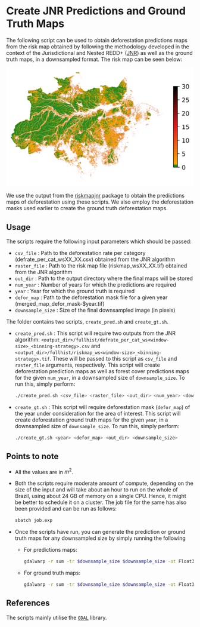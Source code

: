 # Create JNR Predictions and Ground Truth Maps

The following script can be used to obtain deforestation predictions maps from the risk map obtained by following the methodology developed in the context of the Jurisdictional and Nested REDD+ ([JNR](https://verra.org/project/jurisdictional-and-nested-redd-framework/)) as well as the ground truth maps, in a downsampled format. The risk map can be seen below:

![image info](../assets/riskmap.png)

We use the output from the [riskmapjnr](https://github.com/ghislainv/riskmapjnr) package to obtain the predictions maps of deforestation using these scripts. We also employ the deforestation masks used earlier to create the ground truth deforestation maps.

## Usage

The scripts require the following input parameters which should be passed:
- `csv_file` : Path to the deforestation rate per category (defrate_per_cat_wsXX_XX.csv) obtained from the JNR algorithm
- `raster_file` : Path to the risk map file (riskmap_wsXX_XX.tif) obtained from the JNR algorithm
- `out_dir` : Path to the output directory where the final maps will be stored
- `num_year` : Number of years for which the predictions are required
- `year` : Year for which the ground truth is required
- `defor_map` : Path to the deforestation mask file for a given year (merged_map_defor_mask-$year.tif)
- `downsample_size` : Size of the final downsampled image (in pixels)

The folder contains two scripts, `create_pred.sh` and `create_gt.sh`. 

- `create_pred.sh` : This script will require two outputs from the JNR algorithm: `<output_dir>/fullhist/defrate_per_cat_ws<window-size>_<binning-strategy>.csv` and `<output_dir>/fullhist/riskmap_ws<window-size>_<binning-strategy>.tif`. These will be passed to this script as `csv_file` and `raster_file` arguments, respectively. This script will create deforestation prediction maps as well as forest cover predictions maps for the given `num_year`, in a downsampled size of `downsample_size`. To run this, simply perform:

  ```bash
  ./create_pred.sh <csv_file> <raster_file> <out_dir> <num_year> <downsample_size>
  ```

- `create_gt.sh` : This script will require deforestation mask (`defor_map`) of the year under consideration for the area of interest. This script will create deforestation ground truth maps for the given `year`, in a downsampled size of `downsample_size`. To run this, simply perform:

  ```bash
  ./create_gt.sh <year> <defor_map> <out_dir> <downsample_size>
  ```

## Points to note

- All the values are in $m^2$.

- Both the scripts require moderate amount of compute, depending on the size of the input and will take about an hour to run on the whole of Brazil, using about 24 GB of memory on a single CPU. Hence, it might be better to schedule it on a cluster. The job file for the same has also been provided and can be run as follows:

  ```bash
  sbatch job.exp
  ```
- Once the scripts have run, you can generate the prediction or ground truth maps for any downsampled size by simply running the following
  - For predictions maps:

    ```bash
    gdalwarp -r sum -tr $downsample_size $downsample_size -ot Float32 -dstnodata -1 ${out_dir}/pred_defor_year-${j}.tif ${out_dir}/pred_defor_year-${j}_downsampled-${downsample_size}.tif 
    ```
  - For ground truth maps:

    ```bash
    gdalwarp -r sum -tr $downsample_size $downsample_size -ot Float32 -dstnodata -1 ${out_dir}/merged_map_brazil_forestlossyear-$((year-2000))_m2.tif ${out_dir}/merged_map_brazil_forestlossyear-$((year-2000))_m2_downsampled-${downsample_size}.tif
    ```

## References

The scripts mainly utilise the [`GDAL`](https://gdal.org/) library.